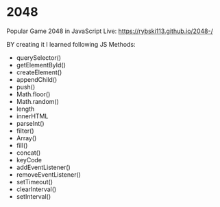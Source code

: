 # 2048
Popular Game 2048 in JavaScript
Live: https://rybski113.github.io/2048-/

BY creating it I learned following JS Methods:

- querySelector()
- getElementById()
- createElement()
- appendChild()
- push()
- Math.floor()
- Math.random()
- length
- innerHTML
- parseInt()
- filter()
- Array()
- fill()
- concat()
- keyCode
- addEventListener()
- removeEventListener()
- setTimeout()
- clearInterval()
- setInterval()
